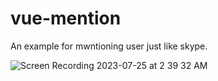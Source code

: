 # vue-mention

An example for mwntioning user just like skype.

![Screen Recording 2023-07-25 at 2 39 32 AM](https://github.com/shahabgohar/vue-mention/assets/45337747/a353739b-38cf-4862-9382-39ae184f348f)
